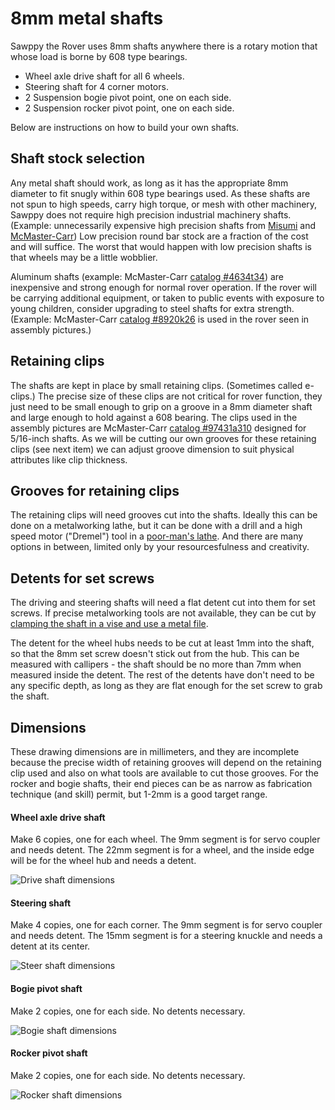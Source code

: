 # 8mm metal shafts

Sawppy the Rover uses 8mm shafts anywhere there is a rotary motion that whose load is borne by 608 type bearings.
* Wheel axle drive shaft for all 6 wheels.
* Steering shaft for 4 corner motors.
* 2 Suspension bogie pivot point, one on each side.
* 2 Suspension rocker pivot point, one on each side.

Below are instructions on how to build your own shafts.

## Shaft stock selection

Any metal shaft should work, as long as it has the appropriate 8mm diameter to fit snugly within 608 type bearings used.
As these shafts are not spun to high speeds, carry high torque, or mesh with other machinery, Sawppy does not require
high precision industrial machinery shafts. (Example: unnecessarily expensive high precision shafts from
[Misumi](https://us.misumi-ec.com/vona2/detail/110300086920/?ProductCode=SFMR8-300)
and [McMaster-Carr](https://www.mcmaster.com/1265k64)) Low precision round bar stock are a fraction of the cost and will
suffice. The worst that would happen with low precision shafts is that wheels may be a little wobblier.

Aluminum shafts (example: McMaster-Carr [catalog #4634t34](https://www.mcmaster.com/4634t34)) are inexpensive and strong
enough for normal rover operation. If the rover will be carrying additional equipment, or taken to public events with
exposure to young children, consider upgrading to steel shafts for extra strength. (Example: McMaster-Carr
[catalog #8920k26](https://www.mcmaster.com/8920k26) is used in the rover seen in assembly pictures.)

## Retaining clips

The shafts are kept in place by small retaining clips. (Sometimes called e-clips.) The precise size of these clips
are not critical for rover function, they just need to be small enough to grip on a groove in a 8mm diameter shaft
and large enough to hold against a 608 bearing. The clips used in the assembly pictures are McMaster-Carr
[catalog #97431a310](https://www.mcmaster.com/#97431a310) designed for 5/16-inch shafts.
As we will be cutting our own grooves for these retaining clips (see next item)
we can adjust groove dimension to suit physical attributes like clip thickness.

## Grooves for retaining clips

The retaining clips will need grooves cut into the shafts. Ideally this can be done on a metalworking lathe, but
it can be done with a drill and a high speed motor ("Dremel") tool in a [poor-man's lathe](https://newscrewdriver.com/2018/05/18/poor-mans-lathe-cutting-a-steering-shaft-with-drill-and-dremel/).
And there are many options in between, limited only by your resourcesfulness and creativity.

## Detents for set screws

The driving and steering shafts will need a flat detent cut into them for set screws. If precise metalworking
tools are not available, they can be cut by [clamping the shaft in a vise and use a metal file](https://newscrewdriver.com/2018/06/20/improve-motor-shafts-with-larger-flatter-detents-and-apply-loctite-to-set-screws/).

The detent for the wheel hubs needs to be cut at least 1mm into the shaft, so that the 8mm set screw doesn't stick out from the hub. This can be measured with callipers - the shaft should be no more than 7mm when measured inside the detent. The rest of the detents have don't need to be any specific depth, as long as they are flat enough for the set screw to grab the shaft.

## Dimensions

These drawing dimensions are in millimeters, and they are incomplete because the precise width of retaining grooves
will depend on the retaining clip used and also on what tools are available to cut those grooves. For the rocker and bogie
shafts, their end pieces can be as narrow as fabrication technique (and skill) permit, but 1-2mm is a good target range.

#### Wheel axle drive shaft

Make 6 copies, one for each wheel. The 9mm segment is for servo coupler and needs detent. The 22mm segment is
for a wheel, and the inside edge will be for the wheel hub and needs a detent.

![Drive shaft dimensions](images/DriveShaft.JPG)

#### Steering shaft

Make 4 copies, one for each corner. The 9mm segment is for servo coupler and needs detent. The 15mm segment is
for a steering knuckle and needs a detent at its center.

![Steer shaft dimensions](images/SteerShaft.JPG)

#### Bogie pivot shaft

Make 2 copies, one for each side. No detents necessary.

![Bogie shaft dimensions](images/BogieShaft.JPG)

#### Rocker pivot shaft

Make 2 copies, one for each side. No detents necessary.

![Rocker shaft dimensions](images/RockerShaft.JPG)
